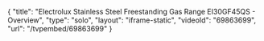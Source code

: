 {
    "title": "Electrolux Stainless Steel Freestanding Gas Range EI30GF45QS - Overview",
    "type": "solo",
    "layout": "iframe-static",
    "videoId": "69863699",
    "url": "\/tvpembed\/69863699"
}